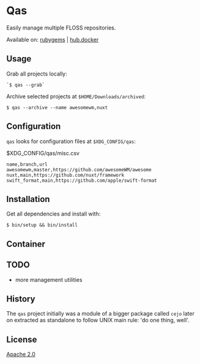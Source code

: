 # Qas

Easily manage multiple FLOSS repositories.

Available on: [rubygems](https://rubygems.org/gems/qas) |
[hub.docker](https://hub.docker.com/r/easbarbosa/qas)

## Usage

Grab all projects locally: 

    `$ qas --grab`

Archive selected projects at `$HOME/Downloads/archived`: 

    $ qas --archive --name awesomewm,nuxt

## Configuration

`qas` looks for configuration files at `$XDG_CONFIG/qas`:


$XDG_CONFIG/qas/misc.csv
```csv
name,branch,url
awesomewm,master,https://github.com/awesomeWM/awesome
nuxt,main,https://github.com/nuxt/framework
swift_format,main,https://github.com/apple/swift-format
```

## Installation

Get all dependencies and install with:

    $ bin/setup && bin/install

## Container

## TODO

- more management utilities

## History
The `qas` project initially was a module of a bigger package called `cejo`
later on extracted as standalone to follow UNIX main rule: 'do one thing, well'.


## License
[Apache 2.0](https://www.apache.org/licenses/LICENSE-2.0)
